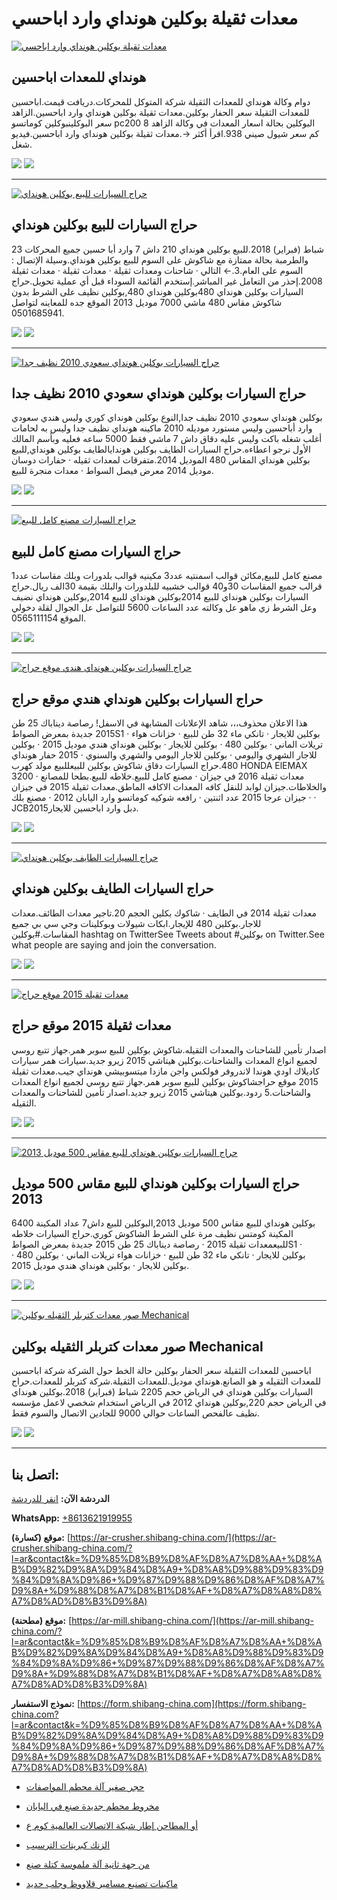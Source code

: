 # معدات ثقيلة بوكلين هونداي وارد اباحسي

<a href="https://swt.shibang-china.com/?l=ar&img&k=%D9%85%D8%B9%D8%AF%D8%A7%D8%AA+%D8%AB%D9%82%D9%8A%D9%84%D8%A9+%D8%A8%D9%88%D9%83%D9%84%D9%8A%D9%86+%D9%87%D9%88%D9%86%D8%AF%D8%A7%D9%8A+%D9%88%D8%A7%D8%B1%D8%AF+%D8%A7%D8%A8%D8%A7%D8%AD%D8%B3%D9%8A" target="_blank">![معدات ثقيلة بوكلين هونداي وارد اباحسي](http://static.shibang-china.com/all-800x300/444.jpg)</a>

## هونداي للمعدات اباحسين
دوام وكالة هونداي للمعدات الثقيلة شركة المتوكل للمحركات.دریافت قیمت.اباحسين للمعدات الثقيلة سعر الحفار بوكلين.معدات ثقيلة بوكلين هونداي وارد اباحسين.الزاهد سعر البوكلينبوكلين كوماتسو pc200 8 البوكلين بحالة اسعار المعدات في وكالة الزاهد كم سعر شيول صيني 938.اقرأ أكثر →.معدات ثقيلة بوكلين هونداي وارد اباحسين.فيديو شغل.


<a href="https://whatsapp.shibangsoft.com/WhatsApp.php" target="_blank" title="WhatsApp">![](http://static.shibang-china.com/icon/whatsapp.png)</a> <a href="https://swt.shibang-china.com/?l=ar&icon&k=%D9%85%D8%B9%D8%AF%D8%A7%D8%AA+%D8%AB%D9%82%D9%8A%D9%84%D8%A9+%D8%A8%D9%88%D9%83%D9%84%D9%8A%D9%86+%D9%87%D9%88%D9%86%D8%AF%D8%A7%D9%8A+%D9%88%D8%A7%D8%B1%D8%AF+%D8%A7%D8%A8%D8%A7%D8%AD%D8%B3%D9%8A" target="_blank">![](http://static.shibang-china.com/icon/chat-ar.png)</a>

---

<a href="https://swt.shibang-china.com/?l=ar&img&k=%D9%85%D8%B9%D8%AF%D8%A7%D8%AA+%D8%AB%D9%82%D9%8A%D9%84%D8%A9+%D8%A8%D9%88%D9%83%D9%84%D9%8A%D9%86+%D9%87%D9%88%D9%86%D8%AF%D8%A7%D9%8A+%D9%88%D8%A7%D8%B1%D8%AF+%D8%A7%D8%A8%D8%A7%D8%AD%D8%B3%D9%8A" target="_blank">![حراج السيارات للبيع بوكلين هونداي](http://static.shibang-china.com/all-800x300/711.jpg)</a>

## حراج السيارات للبيع بوكلين هونداي
23 شباط (فبراير) 2018.للبيع بوكلين هونداي 210 داش 7 وارد أبا حسين جميع المحركات والطرمبة بحالة ممتازة مع شاكوش على السوم للبيع بوكلين هونداي.وسيلة الإتصال : السوم على العام.3.← التالي &middot; شاحنات ومعدات ثقيلة &middot; معدات ثقيلة &middot; معدات ثقيلة 2008.إحذر من التعامل غير المباشر.إستخدم القائمة السوداء قبل أي عملية تحويل.حراج السيارات بوكلين هونداي 480بوكلين هونداي 480,بوكلين نظيف على الشرط بدون شاكوش مقاس 480 ماشي 7000 موديل 2013 الموقع جده للمعاينه لتواصل 0501685941.


<a href="https://whatsapp.shibangsoft.com/WhatsApp.php" target="_blank" title="WhatsApp">![](http://static.shibang-china.com/icon/whatsapp.png)</a> <a href="https://swt.shibang-china.com/?l=ar&icon&k=%D9%85%D8%B9%D8%AF%D8%A7%D8%AA+%D8%AB%D9%82%D9%8A%D9%84%D8%A9+%D8%A8%D9%88%D9%83%D9%84%D9%8A%D9%86+%D9%87%D9%88%D9%86%D8%AF%D8%A7%D9%8A+%D9%88%D8%A7%D8%B1%D8%AF+%D8%A7%D8%A8%D8%A7%D8%AD%D8%B3%D9%8A" target="_blank">![](http://static.shibang-china.com/icon/chat-ar.png)</a>

---

<a href="https://swt.shibang-china.com/?l=ar&img&k=%D9%85%D8%B9%D8%AF%D8%A7%D8%AA+%D8%AB%D9%82%D9%8A%D9%84%D8%A9+%D8%A8%D9%88%D9%83%D9%84%D9%8A%D9%86+%D9%87%D9%88%D9%86%D8%AF%D8%A7%D9%8A+%D9%88%D8%A7%D8%B1%D8%AF+%D8%A7%D8%A8%D8%A7%D8%AD%D8%B3%D9%8A" target="_blank">![حراج السيارات بوكلين هونداي سعودي 2010 نظيف جدا](http://static.shibang-china.com/all-800x300/947.jpg)</a>

## حراج السيارات بوكلين هونداي سعودي 2010 نظيف جدا
بوكلين هونداي سعودي 2010 نظيف جدا,النوع بوكلين هونداي كوري وليس هندي سعودي وارد أباحسين وليس مستورد موديله 2010 ماكينه هونداي نظيف جدا وليس به لحامات أغلب شغله باكت وليس عليه دقاق داش 7 ماشي فقط 5000 ساعه فعليه وبأسم المالك الأول نرجو اعطاءه.حراج السيارات الطايف بوكلين هوندايالطايف بوكلين هونداي,للبيع بوكلين هونداي المقاس 480 الموديل 2014.متفرقات لمعدات ثقيله &middot; حفارات دوسان موديل 2014 معرض فيصل السواط &middot; معدات منجرة للبيع.


<a href="https://whatsapp.shibangsoft.com/WhatsApp.php" target="_blank" title="WhatsApp">![](http://static.shibang-china.com/icon/whatsapp.png)</a> <a href="https://swt.shibang-china.com/?l=ar&icon&k=%D9%85%D8%B9%D8%AF%D8%A7%D8%AA+%D8%AB%D9%82%D9%8A%D9%84%D8%A9+%D8%A8%D9%88%D9%83%D9%84%D9%8A%D9%86+%D9%87%D9%88%D9%86%D8%AF%D8%A7%D9%8A+%D9%88%D8%A7%D8%B1%D8%AF+%D8%A7%D8%A8%D8%A7%D8%AD%D8%B3%D9%8A" target="_blank">![](http://static.shibang-china.com/icon/chat-ar.png)</a>

---

<a href="https://swt.shibang-china.com/?l=ar&img&k=%D9%85%D8%B9%D8%AF%D8%A7%D8%AA+%D8%AB%D9%82%D9%8A%D9%84%D8%A9+%D8%A8%D9%88%D9%83%D9%84%D9%8A%D9%86+%D9%87%D9%88%D9%86%D8%AF%D8%A7%D9%8A+%D9%88%D8%A7%D8%B1%D8%AF+%D8%A7%D8%A8%D8%A7%D8%AD%D8%B3%D9%8A" target="_blank">![حراج السيارات مصنع كامل للبيع](http://static.shibang-china.com/all-800x300/1124.jpg)</a>

## حراج السيارات مصنع كامل للبيع
مصنع كامل للبيع,مكائن قوالب اسمنتيه عدد3 مكينيه قوالب بلدورات وبلك مقاسات عدد1 قرالب جميع المقاسات 30و40 قوالب خشبيه للبلدورات والبلك بقيمة 30الف ريال.حراج السيارات بوكلين هونداي للبيع 2014بوكلين هونداي للبيع 2014,بوكلين هونداي نضيف وعل الشرط زي ماهو عل وكالته عدد الساعات 5600 للتواصل عل الجوال لقلة دخولي الموقع 0565111154.


<a href="https://whatsapp.shibangsoft.com/WhatsApp.php" target="_blank" title="WhatsApp">![](http://static.shibang-china.com/icon/whatsapp.png)</a> <a href="https://swt.shibang-china.com/?l=ar&icon&k=%D9%85%D8%B9%D8%AF%D8%A7%D8%AA+%D8%AB%D9%82%D9%8A%D9%84%D8%A9+%D8%A8%D9%88%D9%83%D9%84%D9%8A%D9%86+%D9%87%D9%88%D9%86%D8%AF%D8%A7%D9%8A+%D9%88%D8%A7%D8%B1%D8%AF+%D8%A7%D8%A8%D8%A7%D8%AD%D8%B3%D9%8A" target="_blank">![](http://static.shibang-china.com/icon/chat-ar.png)</a>

---

<a href="https://swt.shibang-china.com/?l=ar&img&k=%D9%85%D8%B9%D8%AF%D8%A7%D8%AA+%D8%AB%D9%82%D9%8A%D9%84%D8%A9+%D8%A8%D9%88%D9%83%D9%84%D9%8A%D9%86+%D9%87%D9%88%D9%86%D8%AF%D8%A7%D9%8A+%D9%88%D8%A7%D8%B1%D8%AF+%D8%A7%D8%A8%D8%A7%D8%AD%D8%B3%D9%8A" target="_blank">![حراج السيارات بوكلين هونداي هندي موقع حراج](http://static.shibang-china.com/all-800x300/1378.jpg)</a>

## حراج السيارات بوكلين هونداي هندي موقع حراج
هذا الاعلان محذوف،،، شاهد الإعلانات المشابهة في الاسفل! رصاصة ديناباك 25 طن 2015 جديدة بمعرض الصواطS1 &middot; بوكلين للايجار &middot; تانكي ماء 32 طن للبيع &middot; خزانات هواء تريلات الماني &middot; بوكلين 480 &middot; بوكلين للايجار &middot; بوكلين هونداي هندي موديل 2015 &middot; بوكلين للاجار الشهري واليومي &middot; بوكلين للاجار اليومي والشهري والسنوي &middot; 2015 حفار هونداي 480.حراج السيارات دقاق شاكوش بوكلين للبيعللبيع مولد كهرب HONDA ElEMAX 3200 &middot; معدات ثقيلة 2016 في جيزان &middot; مصنع كامل للبيع.خلاطه للبيع.بطحا للمصانع والخلاطات.جيزان لوابد للنقل كافه المعدات الاكافه الماطق.معدات ثقيلة 2015 في جيزان &middot; جيزان عرجا 2015 عدد اثنتين &middot; رافعه شوكيه كوماتسو وارد اليابان 2012 &middot; مصنع بلك &middot; JCB2015دبل وارد اباحسين للايجار.


<a href="https://whatsapp.shibangsoft.com/WhatsApp.php" target="_blank" title="WhatsApp">![](http://static.shibang-china.com/icon/whatsapp.png)</a> <a href="https://swt.shibang-china.com/?l=ar&icon&k=%D9%85%D8%B9%D8%AF%D8%A7%D8%AA+%D8%AB%D9%82%D9%8A%D9%84%D8%A9+%D8%A8%D9%88%D9%83%D9%84%D9%8A%D9%86+%D9%87%D9%88%D9%86%D8%AF%D8%A7%D9%8A+%D9%88%D8%A7%D8%B1%D8%AF+%D8%A7%D8%A8%D8%A7%D8%AD%D8%B3%D9%8A" target="_blank">![](http://static.shibang-china.com/icon/chat-ar.png)</a>

---

<a href="https://swt.shibang-china.com/?l=ar&img&k=%D9%85%D8%B9%D8%AF%D8%A7%D8%AA+%D8%AB%D9%82%D9%8A%D9%84%D8%A9+%D8%A8%D9%88%D9%83%D9%84%D9%8A%D9%86+%D9%87%D9%88%D9%86%D8%AF%D8%A7%D9%8A+%D9%88%D8%A7%D8%B1%D8%AF+%D8%A7%D8%A8%D8%A7%D8%AD%D8%B3%D9%8A" target="_blank">![حراج السيارات الطايف بوكلين هونداي](http://static.shibang-china.com/all-800x300/902.jpg)</a>

## حراج السيارات الطايف بوكلين هونداي
معدات ثقيلة 2014 في الطايف &middot; شاكوك بكلين الحجم 20.تاجير معدات الطائف.معدات للاجار.بوكلين 480 للإيجار.ابكات شيولات وبوكلينات وجي سي بي جميع المقاسات.#بوكلين hashtag on TwitterSee Tweets about #بوكلين on Twitter.See what people are saying and join the conversation.


<a href="https://whatsapp.shibangsoft.com/WhatsApp.php" target="_blank" title="WhatsApp">![](http://static.shibang-china.com/icon/whatsapp.png)</a> <a href="https://swt.shibang-china.com/?l=ar&icon&k=%D9%85%D8%B9%D8%AF%D8%A7%D8%AA+%D8%AB%D9%82%D9%8A%D9%84%D8%A9+%D8%A8%D9%88%D9%83%D9%84%D9%8A%D9%86+%D9%87%D9%88%D9%86%D8%AF%D8%A7%D9%8A+%D9%88%D8%A7%D8%B1%D8%AF+%D8%A7%D8%A8%D8%A7%D8%AD%D8%B3%D9%8A" target="_blank">![](http://static.shibang-china.com/icon/chat-ar.png)</a>

---

<a href="https://swt.shibang-china.com/?l=ar&img&k=%D9%85%D8%B9%D8%AF%D8%A7%D8%AA+%D8%AB%D9%82%D9%8A%D9%84%D8%A9+%D8%A8%D9%88%D9%83%D9%84%D9%8A%D9%86+%D9%87%D9%88%D9%86%D8%AF%D8%A7%D9%8A+%D9%88%D8%A7%D8%B1%D8%AF+%D8%A7%D8%A8%D8%A7%D8%AD%D8%B3%D9%8A" target="_blank">![معدات ثقيلة 2015 موقع حراج](http://static.shibang-china.com/all-800x300/329.jpg)</a>

## معدات ثقيلة 2015 موقع حراج
اصدار تأمين للشاحنات والمعدات الثقيله.شاكوش بوكلين للبيع سوبر همر.جهاز تتبع روسي لجميع انواع المعدات والشاحنات.بوكلين هيتاشي 2015 زيرو جديد.سيارات همر سيارات كاديلاك اودي هوندا لاندروفر فولكس واجن مازدا ميتسوبيشي هونداي جيب.معدات ثقيلة 2015 موقع حراجشاكوش بوكلين للبيع سوبر همر.جهاز تتبع روسي لجميع انواع المعدات والشاحنات.5 ردود.بوكلين هيتاشي 2015 زيرو جديد.اصدار تأمين للشاحنات والمعدات الثقيله.


<a href="https://whatsapp.shibangsoft.com/WhatsApp.php" target="_blank" title="WhatsApp">![](http://static.shibang-china.com/icon/whatsapp.png)</a> <a href="https://swt.shibang-china.com/?l=ar&icon&k=%D9%85%D8%B9%D8%AF%D8%A7%D8%AA+%D8%AB%D9%82%D9%8A%D9%84%D8%A9+%D8%A8%D9%88%D9%83%D9%84%D9%8A%D9%86+%D9%87%D9%88%D9%86%D8%AF%D8%A7%D9%8A+%D9%88%D8%A7%D8%B1%D8%AF+%D8%A7%D8%A8%D8%A7%D8%AD%D8%B3%D9%8A" target="_blank">![](http://static.shibang-china.com/icon/chat-ar.png)</a>

---

<a href="https://swt.shibang-china.com/?l=ar&img&k=%D9%85%D8%B9%D8%AF%D8%A7%D8%AA+%D8%AB%D9%82%D9%8A%D9%84%D8%A9+%D8%A8%D9%88%D9%83%D9%84%D9%8A%D9%86+%D9%87%D9%88%D9%86%D8%AF%D8%A7%D9%8A+%D9%88%D8%A7%D8%B1%D8%AF+%D8%A7%D8%A8%D8%A7%D8%AD%D8%B3%D9%8A" target="_blank">![حراج السيارات بوكلين هونداي للبيع مقاس 500 موديل 2013](http://static.shibang-china.com/all-800x300/945.jpg)</a>

## حراج السيارات بوكلين هونداي للبيع مقاس 500 موديل 2013
بوكلين هونداي للبيع مقاس 500 موديل 2013,البوكلين للبيع داش7 عداد المكينة 6400 المكينة كومتس نظيف مرة على الشرط الشاكوش كوري.حراج السيارات خلاطه للبيعمعدات ثقيلة 2015 &middot; رصاصة ديناباك 25 طن 2015 جديدة بمعرض الصواطS1 &middot; بوكلين للايجار &middot; تانكي ماء 32 طن للبيع &middot; خزانات هواء تريلات الماني &middot; بوكلين 480 &middot; بوكلين للايجار &middot; بوكلين هونداي هندي موديل 2015.


<a href="https://whatsapp.shibangsoft.com/WhatsApp.php" target="_blank" title="WhatsApp">![](http://static.shibang-china.com/icon/whatsapp.png)</a> <a href="https://swt.shibang-china.com/?l=ar&icon&k=%D9%85%D8%B9%D8%AF%D8%A7%D8%AA+%D8%AB%D9%82%D9%8A%D9%84%D8%A9+%D8%A8%D9%88%D9%83%D9%84%D9%8A%D9%86+%D9%87%D9%88%D9%86%D8%AF%D8%A7%D9%8A+%D9%88%D8%A7%D8%B1%D8%AF+%D8%A7%D8%A8%D8%A7%D8%AD%D8%B3%D9%8A" target="_blank">![](http://static.shibang-china.com/icon/chat-ar.png)</a>

---

<a href="https://swt.shibang-china.com/?l=ar&img&k=%D9%85%D8%B9%D8%AF%D8%A7%D8%AA+%D8%AB%D9%82%D9%8A%D9%84%D8%A9+%D8%A8%D9%88%D9%83%D9%84%D9%8A%D9%86+%D9%87%D9%88%D9%86%D8%AF%D8%A7%D9%8A+%D9%88%D8%A7%D8%B1%D8%AF+%D8%A7%D8%A8%D8%A7%D8%AD%D8%B3%D9%8A" target="_blank">![صور معدات كتربلر الثقيله بوكلين Mechanical](http://static.shibang-china.com/all-800x300/442.jpg)</a>

## صور معدات كتربلر الثقيله بوكلين Mechanical
اباحسين للمعدات الثقيلة سعر الحفار بوكلين حالة الخط حول الشركة شركة اباحسين للمعدات الثقيله و هو الصانع.هونداي موديل.للمعدات الثقيلة.شركة كتربلر للمعدات.حراج السيارات بوكلين هونداي في الرياض حجم 2205 شباط (فبراير) 2018.بوكلين هونداي في الرياض حجم 220,بوكلين هونداي 2012 في الرياض استخدام شخصي لاعمل مؤسسه نظيف عالفحص الساعات حوالي 9000 للجادين الاتصال والسوم فقط.


<a href="https://whatsapp.shibangsoft.com/WhatsApp.php" target="_blank" title="WhatsApp">![](http://static.shibang-china.com/icon/whatsapp.png)</a> <a href="https://swt.shibang-china.com/?l=ar&icon&k=%D9%85%D8%B9%D8%AF%D8%A7%D8%AA+%D8%AB%D9%82%D9%8A%D9%84%D8%A9+%D8%A8%D9%88%D9%83%D9%84%D9%8A%D9%86+%D9%87%D9%88%D9%86%D8%AF%D8%A7%D9%8A+%D9%88%D8%A7%D8%B1%D8%AF+%D8%A7%D8%A8%D8%A7%D8%AD%D8%B3%D9%8A" target="_blank">![](http://static.shibang-china.com/icon/chat-ar.png)</a>

---
## اتصل بنا:

**الدردشة الآن:** [انقر للدردشة](https://swt.shibang-china.com?l=ar&contact&k=%D9%85%D8%B9%D8%AF%D8%A7%D8%AA+%D8%AB%D9%82%D9%8A%D9%84%D8%A9+%D8%A8%D9%88%D9%83%D9%84%D9%8A%D9%86+%D9%87%D9%88%D9%86%D8%AF%D8%A7%D9%8A+%D9%88%D8%A7%D8%B1%D8%AF+%D8%A7%D8%A8%D8%A7%D8%AD%D8%B3%D9%8A)

**WhatsApp:**  [+8613621919955](https://whatsapp.shibangsoft.com/WhatsApp.php)

**موقع (كسارة):** [https://ar-crusher.shibang-china.com/](https://ar-crusher.shibang-china.com/?l=ar&contact&k=%D9%85%D8%B9%D8%AF%D8%A7%D8%AA+%D8%AB%D9%82%D9%8A%D9%84%D8%A9+%D8%A8%D9%88%D9%83%D9%84%D9%8A%D9%86+%D9%87%D9%88%D9%86%D8%AF%D8%A7%D9%8A+%D9%88%D8%A7%D8%B1%D8%AF+%D8%A7%D8%A8%D8%A7%D8%AD%D8%B3%D9%8A)

**موقع (مطحنة):** [https://ar-mill.shibang-china.com/](https://ar-mill.shibang-china.com/?l=ar&contact&k=%D9%85%D8%B9%D8%AF%D8%A7%D8%AA+%D8%AB%D9%82%D9%8A%D9%84%D8%A9+%D8%A8%D9%88%D9%83%D9%84%D9%8A%D9%86+%D9%87%D9%88%D9%86%D8%AF%D8%A7%D9%8A+%D9%88%D8%A7%D8%B1%D8%AF+%D8%A7%D8%A8%D8%A7%D8%AD%D8%B3%D9%8A)

**نموذج الاستفسار:** [https://form.shibang-china.com](https://form.shibang-china.com?l=ar&contact&k=%D9%85%D8%B9%D8%AF%D8%A7%D8%AA+%D8%AB%D9%82%D9%8A%D9%84%D8%A9+%D8%A8%D9%88%D9%83%D9%84%D9%8A%D9%86+%D9%87%D9%88%D9%86%D8%AF%D8%A7%D9%8A+%D9%88%D8%A7%D8%B1%D8%AF+%D8%A7%D8%A8%D8%A7%D8%AD%D8%B3%D9%8A)

* [حجر صغير آلة محطم المواصفات](../25/%D8%AD%D8%AC%D8%B1%20%D8%B5%D8%BA%D9%8A%D8%B1%20%D8%A2%D9%84%D8%A9%20%D9%85%D8%AD%D8%B7%D9%85%20%D8%A7%D9%84%D9%85%D9%88%D8%A7%D8%B5%D9%81%D8%A7%D8%AA.md)

* [مخروط محطم جديدة صنع في اليابان](../25/%D9%85%D8%AE%D8%B1%D9%88%D8%B7%20%D9%85%D8%AD%D8%B7%D9%85%20%D8%AC%D8%AF%D9%8A%D8%AF%D8%A9%20%D8%B5%D9%86%D8%B9%20%D9%81%D9%8A%20%D8%A7%D9%84%D9%8A%D8%A7%D8%A8%D8%A7%D9%86.md)

* [أو المطاحن إطار شبكة الاتصالات العالمية كوم ع](../22/%D8%A3%D9%88%20%D8%A7%D9%84%D9%85%D8%B7%D8%A7%D8%AD%D9%86%20%D8%A5%D8%B7%D8%A7%D8%B1%20%D8%B4%D8%A8%D9%83%D8%A9%20%D8%A7%D9%84%D8%A7%D8%AA%D8%B5%D8%A7%D9%84%D8%A7%D8%AA%20%D8%A7%D9%84%D8%B9%D8%A7%D9%84%D9%85%D9%8A%D8%A9%20%D9%83%D9%88%D9%85%20%D8%B9.md)

* [الزنك كبريتات الترسيب](../24/%D8%A7%D9%84%D8%B2%D9%86%D9%83%20%D9%83%D8%A8%D8%B1%D9%8A%D8%AA%D8%A7%D8%AA%20%D8%A7%D9%84%D8%AA%D8%B1%D8%B3%D9%8A%D8%A8.md)

* [من جهة ثانية آلة ملموسة كتلة صنع](../24/%D9%85%D9%86%20%D8%AC%D9%87%D8%A9%20%D8%AB%D8%A7%D9%86%D9%8A%D8%A9%20%D8%A2%D9%84%D8%A9%20%D9%85%D9%84%D9%85%D9%88%D8%B3%D8%A9%20%D9%83%D8%AA%D9%84%D8%A9%20%D8%B5%D9%86%D8%B9.md)

* [ماكينات تصنيع مسامير قلاووظ وجلب حديد](../22/%D9%85%D8%A7%D9%83%D9%8A%D9%86%D8%A7%D8%AA%20%D8%AA%D8%B5%D9%86%D9%8A%D8%B9%20%D9%85%D8%B3%D8%A7%D9%85%D9%8A%D8%B1%20%D9%82%D9%84%D8%A7%D9%88%D9%88%D8%B8%20%D9%88%D8%AC%D9%84%D8%A8%20%D8%AD%D8%AF%D9%8A%D8%AF.md)